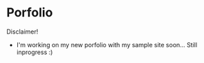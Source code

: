 # Porfolio
Disclaimer!
- I'm working on my new porfolio with my sample site soon... Still inprogress :)

